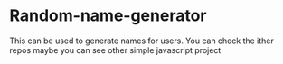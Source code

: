 # Random-name-generator
This can be used to generate names for users. You can check the ither repos maybe you can see other simple javascript project 
